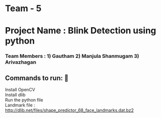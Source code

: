 # Team  - 5 
# Project Name : Blink Detection using python
### Team Members : 1) Gautham   2) Manjula Shanmugam  3) Arivazhagan

## Commands to run: 🙌
Install OpenCV </br>
Install dlib </br>
Run the python file </br>
Landmark file : http://dlib.net/files/shape_predictor_68_face_landmarks.dat.bz2 </br>

